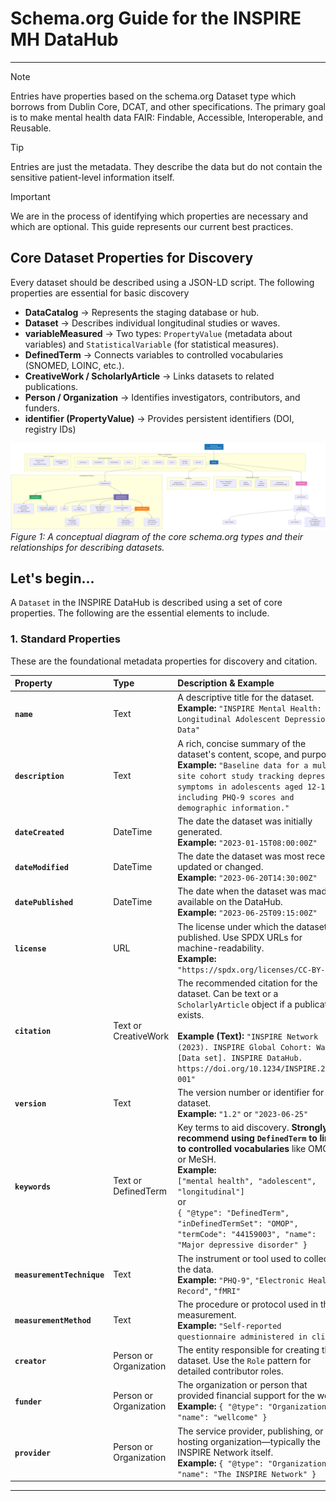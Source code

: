 # Schema.org Guide for the INSPIRE MH DataHub

---
> [!NOTE]
Entries have properties based on the schema.org Dataset type which borrows from Dublin Core, DCAT, and other specifications. The primary goal is to make mental health data FAIR: Findable, Accessible, Interoperable, and Reusable.

>[!TIP]
>Entries are just the metadata. They describe the data but do not contain the sensitive patient-level information itself.

>[!IMPORTANT]
>We are in the process of identifying which properties are necessary and which are optional. This guide represents our current best practices.

## Core Dataset Properties for Discovery
Every dataset should be described using a JSON-LD script. The following properties are essential for basic discovery
- **DataCatalog** → Represents the staging database or hub.
- **Dataset** → Describes individual longitudinal studies or waves.
- **variableMeasured** → Two types: `PropertyValue` (metadata about variables) and `StatisticalVariable` (for statistical measures). 
- **DefinedTerm** → Connects variables to controlled vocabularies (SNOMED, LOINC, etc.).
- **CreativeWork / ScholarlyArticle** → Links datasets to related publications.
- **Person / Organization** → Identifies investigators, contributors, and funders.
- **identifier (PropertyValue)** → Provides persistent identifiers (DOI, registry IDs)

![Schema.org Metadata Guide Illustration](../../images/SchemaGuide.png)
*Figure 1: A conceptual diagram of the core schema.org types and their relationships for describing datasets.*

## Let's begin...

A `Dataset` in the INSPIRE DataHub is described using a set of core properties. The following are the essential elements to include.

### 1. Standard Properties

These are the foundational metadata properties for discovery and citation.

| Property | Type | Description & Example |
| :--- | :--- | :--- |
| **`name`** | Text | A descriptive title for the dataset.<br/>**Example:** `"INSPIRE Mental Health: Longitudinal Adolescent Depression Data"` |
| **`description`** | Text | A rich, concise summary of the dataset's content, scope, and purpose.<br/>**Example:** `"Baseline data for a multi-site cohort study tracking depression symptoms in adolescents aged 12-18, including PHQ-9 scores and demographic information."` |
| **`dateCreated`** | DateTime | The date the dataset was initially generated.<br/>**Example:** `"2023-01-15T08:00:00Z"` |
| **`dateModified`** | DateTime | The date the dataset was most recently updated or changed.<br/>**Example:** `"2023-06-20T14:30:00Z"` |
| **`datePublished`** | DateTime | The date when the dataset was made available on the DataHub.<br/>**Example:** `"2023-06-25T09:15:00Z"` |
| **`license`** | URL | The license under which the dataset is published. Use SPDX URLs for machine-readability.<br/>**Example:** `"https://spdx.org/licenses/CC-BY-4.0"` |
| **`citation`** | Text or CreativeWork | The recommended citation for the dataset. Can be text or a `ScholarlyArticle` object if a publication exists.<br/><br/>**Example (Text):** `"INSPIRE Network (2023). INSPIRE Global Cohort: Wave 1 [Data set]. INSPIRE DataHub. https://doi.org/10.1234/INSPIRE.2023-001"` |
| **`version`** | Text | The version number or identifier for this dataset.<br/>**Example:** `"1.2"` or `"2023-06-25"` |
| **`keywords`** | Text or DefinedTerm | Key terms to aid discovery. **Strongly recommend using `DefinedTerm` to link to controlled vocabularies** like OMOP or MeSH.<br/>**Example:** <br>`["mental health", "adolescent", "longitudinal"]` <br> or <br> `{ "@type": "DefinedTerm", "inDefinedTermSet": "OMOP", "termCode": "44159003", "name": "Major depressive disorder" }` |
| **`measurementTechnique`** | Text | The instrument or tool used to collect the data.<br/>**Example:** `"PHQ-9"`, `"Electronic Health Record"`, `"fMRI"` |
| **`measurementMethod`** | Text | The procedure or protocol used in the measurement.<br/>**Example:** `"Self-reported questionnaire administered in clinic"` |
| **`creator`** | Person or Organization | The entity responsible for creating the dataset. Use the `Role` pattern for detailed contributor roles.
| **`funder`** | Person or Organization | The organization or person that provided financial support for the work.<br/>**Example:** `{ "@type": "Organization", "name": "wellcome" }` |
| **`provider`** | Person or Organization | The service provider, publishing, or hosting organization—typically the INSPIRE Network itself.<br/>**Example:** `{ "@type": "Organization", "name": "The INSPIRE Network" }` |

---



